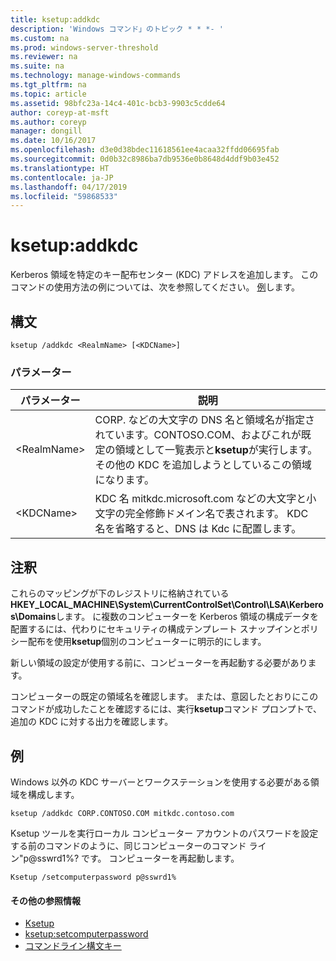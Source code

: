 ```yaml
---
title: ksetup:addkdc
description: 'Windows コマンド」のトピック * * *- '
ms.custom: na
ms.prod: windows-server-threshold
ms.reviewer: na
ms.suite: na
ms.technology: manage-windows-commands
ms.tgt_pltfrm: na
ms.topic: article
ms.assetid: 98bfc23a-14c4-401c-bcb3-9903c5cdde64
author: coreyp-at-msft
ms.author: coreyp
manager: dongill
ms.date: 10/16/2017
ms.openlocfilehash: d3e0d38bdec11618561ee4acaa32ffdd06695fab
ms.sourcegitcommit: 0d0b32c8986ba7db9536e0b8648d4ddf9b03e452
ms.translationtype: HT
ms.contentlocale: ja-JP
ms.lasthandoff: 04/17/2019
ms.locfileid: "59868533"
---
```

# <a name="ksetupaddkdc"></a>ksetup:addkdc



Kerberos 領域を特定のキー配布センター (KDC) アドレスを追加します。 このコマンドの使用方法の例については、次を参照してください。 [例](#BKMK_Examples)します。

## <a name="syntax"></a>構文

```
ksetup /addkdc <RealmName> [<KDCName>] 
```

### <a name="parameters"></a>パラメーター

|パラメーター|説明|
|---------|-----------|
|\<RealmName>|CORP. などの大文字の DNS 名と領域名が指定されています。CONTOSO.COM、およびこれが既定の領域として一覧表示と**ksetup**が実行します。 その他の KDC を追加しようとしているこの領域になります。|
|\<KDCName>|KDC 名 mitkdc.microsoft.com などの大文字と小文字の完全修飾ドメイン名で表されます。 KDC 名を省略すると、DNS は Kdc に配置します。|

## <a name="remarks"></a>注釈

これらのマッピングが下のレジストリに格納されている**HKEY_LOCAL_MACHINE\System\CurrentControlSet\Control\LSA\Kerberos\Domains**します。 に複数のコンピューターを Kerberos 領域の構成データを配置するには、代わりにセキュリティの構成テンプレート スナップインとポリシー配布を使用**ksetup**個別のコンピューターに明示的にします。

新しい領域の設定が使用する前に、コンピューターを再起動する必要があります。

コンピューターの既定の領域名を確認します。 または、意図したとおりにこのコマンドが成功したことを確認するには、実行**ksetup**コマンド プロンプトで、追加の KDC に対する出力を確認します。

## <a name="BKMK_Examples"></a>例

Windows 以外の KDC サーバーとワークステーションを使用する必要がある領域を構成します。
```
ksetup /addkdc CORP.CONTOSO.COM mitkdc.contoso.com
```
Ksetup ツールを実行ローカル コンピューター アカウントのパスワードを設定する前のコマンドのように、同じコンピューターのコマンド ライン"p@sswrd1%? です。 コンピューターを再起動します。
```
Ksetup /setcomputerpassword p@sswrd1%
```

#### <a name="additional-references"></a>その他の参照情報

-   [Ksetup](ksetup.md)
-   [ksetup:setcomputerpassword](ksetup-setcomputerpassword.md)
-   [コマンドライン構文キー](command-line-syntax-key.md)